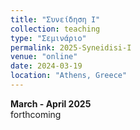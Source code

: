 ```yaml
---
title: "Συνείδηση Ι"
collection: teaching
type: "Σεμινάριο"
permalink: 2025-Syneidisi-I
venue: "online"
date: 2024-03-19
location: "Athens, Greece"
---
```


**March - April 2025**  
forthcoming

